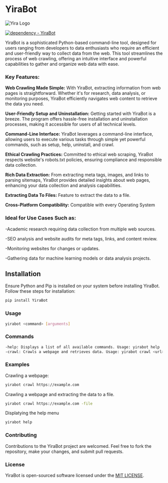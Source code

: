 # YiraBot
![Yira Logo](https://yira.me/static/images/favicon.ico "Yira") 

[![dependency - YiraBot](https://img.shields.io/badge/PyPi-YiraBot-purple?logo=python&logoColor=white)](https://pypi.org/project/YiraBot)

YiraBot is a sophisticated Python-based command-line tool, designed for users ranging from developers to data enthusiasts who require an efficient and user-friendly way to collect data from the web. This tool streamlines the process of web crawling, offering an intuitive interface and powerful capabilities to gather and organize web data with ease.


### Key Features:
**Web Crawling Made Simple:** With YiraBot, extracting information from web pages is straightforward. Whether it's for research, data analysis, or monitoring purposes, YiraBot efficiently navigates web content to retrieve the data you need.

**User-Friendly Setup and Uninstallation:** Getting started with YiraBot is a breeze. The program offers hassle-free installation and uninstallation processes, making it accessible for users of all technical levels.

**Command-Line Interface:** YiraBot leverages a command-line interface, allowing users to execute various tasks through simple yet powerful commands, such as setup, help, uninstall, and crawl.

**Ethical Crawling Practices:** Committed to ethical web scraping, YiraBot respects website's robots.txt policies, ensuring compliance and responsible data collection.

**Rich Data Extraction:** From extracting meta tags, images, and links to parsing sitemaps, YiraBot provides detailed insights about web pages, enhancing your data collection and analysis capabilities.

**Extracting Data To Files:** Feature to extract the data to a file.

**Cross-Platform Compatibility:** Compatible with every Operating System
### Ideal for Use Cases Such as:
-Academic research requiring data collection from multiple web sources.

-SEO analysis and website audits for meta tags, links, and content review.

-Monitoring websites for changes or updates.

-Gathering data for machine learning models or data analysis projects.


## Installation

Ensure Python and Pip is installed on your system before installing YiraBot. Follow these steps for installation:
```bash
pip install YiraBot
```
### Usage
```bash
yirabot <command> [arguments]
```
### Commands
```bash
-help: Displays a list of all available commands. Usage: yirabot help
-crawl: Crawls a webpage and retrieves data. Usage: yirabot crawl <url>
```
### Examples
Crawling a webpage:
```bash
yirabot crawl https://example.com
```
Crawling a webpage and extracting the data to a file.
```bash
yirabot crawl https://example.com -file
```
Displatying the help menu
```bash
yirabot help
```
### Contributing
Contributions to the YiraBot project are welcomed. Feel free to fork the repository, make your changes, and submit pull requests.
### License
YiraBot is open-sourced software licensed under the [MIT LICENSE](https://github.com/OwenOrcan/YiraBot-Crawler?tab=MIT-1-ov-file).
